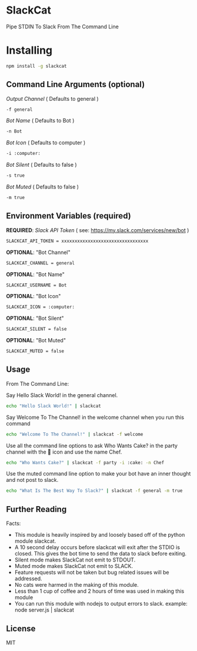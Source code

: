 
# SlackCat

Pipe STDIN To Slack From The Command Line


# Installing

```bash
npm install -g slackcat
```

## Command Line Arguments (optional)
*Output Channel* ( Defaults to general )
```bash
-f general
```

*Bot Name* ( Defaults to Bot )
```bash
-n Bot
```

*Bot Icon* ( Defaults to computer )
```bash
-i :computer:
```

*Bot Silent* ( Defaults to false )
```bash
-s true
```

*Bot Muted* ( Defaults to false )
```bash
-m true
```

## Environment Variables (required)
**REQUIRED**: *Slack API Token* ( see: https://my.slack.com/services/new/bot )
```bash
SLACKCAT_API_TOKEN = xxxxxxxxxxxxxxxxxxxxxxxxxxxxxxxxx
```

**OPTIONAL**: "Bot Channel"
```bash
SLACKCAT_CHANNEL = general
```

**OPTIONAL**: "Bot Name"
```bash
SLACKCAT_USERNAME = Bot
```

**OPTIONAL**: "Bot Icon"
```bash
SLACKCAT_ICON = :computer:
```

**OPTIONAL**: "Bot Silent"
```bash
SLACKCAT_SILENT = false
```

**OPTIONAL**: "Bot Muted"
```bash
SLACKCAT_MUTED = false
```

## Usage

From The Command Line:

Say Hello Slack World! in the general channel.
```bash
echo "Hello Slack World!" | slackcat
```

Say Welcome To The Channel! in the welcome channel when you run this command

```bash
echo "Welcome To The Channel!" | slackcat -f welcome
```

Use all the command line options to ask Who Wants Cake? in the party channel with the :cake: icon and use the name Chef.

```bash
echo "Who Wants Cake?" | slackcat -f party -i :cake: -n Chef
```

Use the muted command line option to make your bot have an inner thought and not post to slack.

```bash
echo "What Is The Best Way To Slack?" | slackcat -f general -m true
```
## Further Reading

Facts:
- This module is heavily inspired by and loosely based off of the python module slackcat. 
- A 10 second delay occurs before slackcat will exit after the STDIO is closed. This gives the bot time to send the data to slack before exiting.
- Silent mode makes SlackCat not emit to STDOUT.
- Muted mode makes SlackCat not emit to SLACK.
- Feature requests will not be taken but bug related issues will be addressed.
- No cats were harmed in the making of this module.
- Less than 1 cup of coffee and 2 hours of time was used in making this module
- You can run this module with nodejs to output errors to slack. example: node server.js | slackcat
## License
MIT

